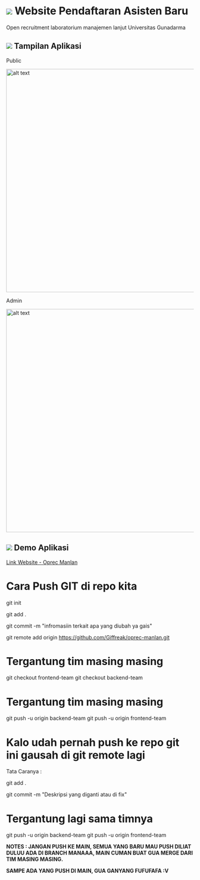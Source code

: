 # <img src="https://img.icons8.com/external-flaticons-flat-flat-icons/64/undefined/external-register-nursing-flaticons-flat-flat-icons.png"/> Website Pendaftaran Asisten Baru
Open recruitment laboratorium manajemen lanjut
Universitas Gunadarma

## <img src="https://img.icons8.com/color/48/undefined/1-circle--v1.png"/> Tampilan Aplikasi

Public

<img src="assets/demo.gif" alt="alt text" width="600"/>

Admin

<img src="assets/demo2.gif" alt="alt text" width="600"/>

## <img src="https://img.icons8.com/color/48/undefined/2-circle--v1.png"/> Demo Aplikasi
[Link Website - Oprec Manlan](http://webku.one/manlan)


<h1><b>Cara Push GIT di repo kita</b></h1>

git init

git add . 

git commit -m "infromasiin terkait apa yang diubah ya gais"

git remote add origin https://github.com/Giffreak/oprec-manlan.git

<h1>Tergantung tim masing masing </h1>
git checkout frontend-team
git checkout backend-team

<h1>Tergantung tim masing masing </h1>
git push -u origin backend-team
git push -u origin frontend-team



<h1><b>Kalo udah pernah push ke repo git ini gausah di git remote lagi</b></h1>


Tata Caranya : 

git add .

git commit -m "Deskripsi yang diganti atau di fix"

<h1> Tergantung lagi sama timnya </h1>
git push -u origin backend-team
git push -u origin frontend-team

<b> NOTES : JANGAN PUSH KE MAIN, SEMUA YANG BARU MAU PUSH DILIAT DULUU ADA DI BRANCH MANAAA, MAIN CUMAN BUAT GUA MERGE DARI TIM MASING MASING.

SAMPE ADA YANG PUSH DI MAIN, GUA GANYANG FUFUFAFA :V</b>
